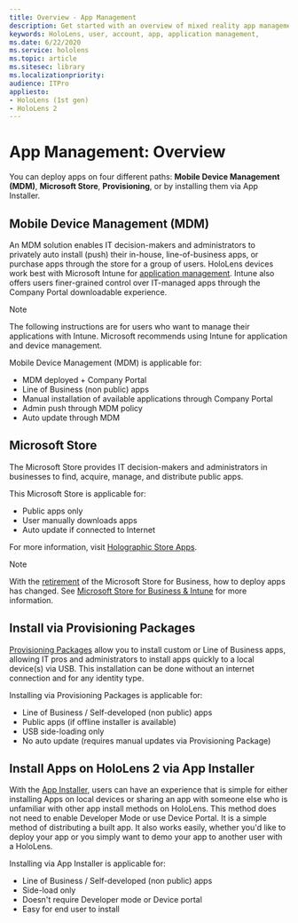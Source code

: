 ```yaml
---
title: Overview - App Management
description: Get started with an overview of mixed reality app management with mobile device management, Microsoft store for business, provisioning package, and App Installer.
keywords: HoloLens, user, account, app, application management,
ms.date: 6/22/2020
ms.service: hololens
ms.topic: article 
ms.sitesec: library
ms.localizationpriority:
audience: ITPro
appliesto:
- HoloLens (1st gen)
- HoloLens 2
---
```


# App Management: Overview

You can deploy apps on four different paths: **Mobile Device Management (MDM)**, **Microsoft Store**, **Provisioning**, or by installing them via App Installer.

## Mobile Device Management (MDM)

An MDM solution enables IT decision-makers and administrators to privately auto install (push) their in-house, line-of-business apps, or purchase apps through the store for a group of users. HoloLens devices work best with Microsoft Intune for [application management](app-deploy-intune.md). Intune also offers users finer-grained control over IT-managed apps through the Company Portal downloadable experience.

> [!NOTE]
> The following instructions are for users who want to manage their applications with Intune. Microsoft recommends using Intune for application and device management.

Mobile Device Management (MDM) is applicable for:

* MDM deployed + Company Portal
* Line of Business (non public) apps
* Manual installation of available applications through Company Portal
* Admin push through MDM policy
* Auto update through MDM

## Microsoft Store 

The Microsoft Store provides IT decision-makers and administrators in businesses to find, acquire, manage, and distribute public apps.

This Microsoft Store is applicable for:

* Public apps only
* User manually downloads apps
* Auto update if connected to Internet

For more information, visit [Holographic Store Apps](/hololens/holographic-store-apps).

> [!NOTE]
> With the [retirement](https://techcommunity.microsoft.com/t5/windows-it-pro-blog/update-to-intune-integration-with-the-microsoft-store-on-windows/ba-p/3585077) of the Microsoft Store for Business, how to deploy apps has changed.  See [Microsoft Store for Business & Intune](/hololens/app-deploy-store-business) for more information.

## Install via Provisioning Packages

[Provisioning Packages](app-deploy-provisioning-package.md) allow you to install custom or Line of Business apps, allowing IT pros and administrators to install apps quickly to a local device(s) via USB. This installation can be done without an internet connection and for any identity type.

Installing via Provisioning Packages is applicable for:

* Line of Business / Self-developed (non public) apps
* Public apps (if offline installer is available)
* USB side-loading only
* No auto update (requires manual updates via Provisioning Package)

## Install Apps on HoloLens 2 via App Installer

With the [App Installer](app-deploy-app-installer.md), users can have an experience that is simple for either installing Apps on local devices or sharing an app with someone else who is unfamiliar with other app install methods on HoloLens. This method does not need to enable Developer Mode or use Device Portal. It is a simple method of distributing a built app. It also works easily, whether you'd like to deploy your app or you simply want to demo your app to another user with a HoloLens.

Installing via App Installer is applicable for:

* Line of Business / Self-developed (non public) apps
* Side-load only
* Doesn't require Developer mode or Device portal
* Easy for end user to install







